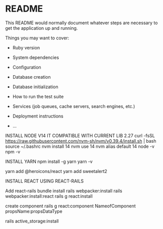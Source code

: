 # README

This README would normally document whatever steps are necessary to get the
application up and running.

Things you may want to cover:

* Ruby version

* System dependencies

* Configuration

* Database creation

* Database initialization

* How to run the test suite

* Services (job queues, cache servers, search engines, etc.)

* Deployment instructions

* ...

INSTALL NODE V14 IT COMPATIBLE WITH CURRENT LIB 2.27
curl -fsSL https://raw.githubusercontent.com/nvm-sh/nvm/v0.39.4/install.sh | bash
source ~/.bashrc
nvm install 14
nvm use 14
nvm alias default 14
node -v
npm -v

INSTALL YARN
npm install -g yarn
yarn -v

yarn add @heroicons/react
yarn add sweetalert2



INSTALL REACT USING REACT-RAILS

Add react-rails
bundle install
rails webpacker:install
rails webpacker:install:react
rails g react:install

create component
rails g react:component NameofComponent propsName:propsDataType

rails active_storage:install